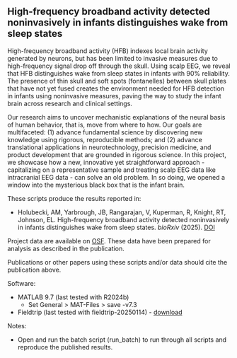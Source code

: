 ## High-frequency broadband activity detected noninvasively in infants distinguishes wake from sleep states

High-frequency broadband activity (HFB) indexes local brain activity generated by neurons, but has been limited to invasive measures due to high-frequency signal drop off through the skull. Using scalp EEG, we reveal that HFB distinguishes wake from sleep states in infants with 90% reliability. The presence of thin skull and soft spots (fontanelles) between skull plates that have not yet fused creates the environment needed for HFB detection in infants using noninvasive measures, paving the way to study the infant brain across research and clinical settings.

Our research aims to uncover mechanistic explanations of the neural basis of human behavior, that is, move from where to how. Our goals are multifaceted: (1) advance fundamental science by discovering new knowledge using rigorous, reproducible methods; and (2) advance translational applications in neurotechnology, precision medicine, and product development that are grounded in rigorous science. In this project, we showcase how a new, innovative yet straightforward approach - capitalizing on a representative sample and treating scalp EEG data like intracranial EEG data - can solve an old problem. In so doing, we opened a window into the mysterious black box that is the infant brain.  

These scripts produce the results reported in:
- Holubecki, AM, Yarbrough, JB, Rangarajan, V, Kuperman, R, Knight, RT, Johnson, EL. High-frequency broadband activity detected noninvasively in infants distinguishes wake from sleep states. _bioRxiv_ (2025). [DOI](https://doi.org/10.1101/2025.08.08.668962)

Project data are available on [OSF](https://doi.org/10.17605/OSF.IO/5F6NB). These data have been prepared for analysis as described in the publication.

Publications or other papers using these scripts and/or data should cite the publication above.

Software:  
- MATLAB 9.7 (last tested with R2024b)
  - Set General > MAT-Files > save -v7.3
- Fieldtrip (last tested with fieldtrip-20250114) - [download](https://www.fieldtriptoolbox.org/download)

Notes:  
- Open and run the batch script (run_batch) to run through all scripts and reproduce the published results.
